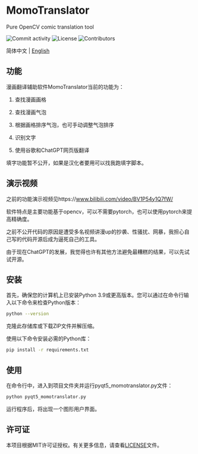 # MomoTranslator
Pure OpenCV comic translation tool

![Commit activity](https://img.shields.io/github/commit-activity/m/alicewish/MomoTranslator)
![License](https://img.shields.io/github/license/alicewish/MomoTranslator)
![Contributors](https://img.shields.io/github/contributors/alicewish/MomoTranslator)

简体中文 | [English](README_EN.md)

## 功能

漫画翻译辅助软件MomoTranslator当前的功能为：

1. 查找漫画画格

2. 查找漫画气泡

3. 根据画格排序气泡，也可手动调整气泡排序

4. 识别文字

5. 使用谷歌和ChatGPT网页版翻译

填字功能暂不公开，如果是汉化者要用可以找我跑填字脚本。

## 演示视频

之前的功能演示视频见https://www.bilibili.com/video/BV1P54y1Q7fW/

软件特点是主要功能基于opencv，可以不需要pytorch，也可以使用pytorch来提高精确度。

之前不公开代码的原因是遭受多名视频讲漫up的抄袭、性骚扰、网暴，我担心自己写的代码开源后成为逼死自己的工具。

由于现在ChatGPT的发展，我觉得也许有其他方法避免最糟糕的结果，可以先试试开源。

## 安装

首先，确保您的计算机上已安装Python 3.9或更高版本。您可以通过在命令行输入以下命令来检查Python版本：
```bash
python --version
```

克隆此存储库或下载ZIP文件并解压缩。

使用以下命令安装必需的Python库：
```bash
pip install -r requirements.txt
```

## 使用

在命令行中，进入到项目文件夹并运行pyqt5_momotranslator.py文件：

```bash
python pyqt5_momotranslator.py
```

运行程序后，将出现一个图形用户界面。

## 许可证

本项目根据MIT许可证授权。有关更多信息，请查看[LICENSE](https://github.com/alicewish/MomoTranslator/blob/main/LICENSE)文件。
